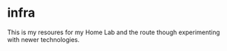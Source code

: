 # infra
This is my resoures for my Home Lab and the route though experimenting with newer technologies.
